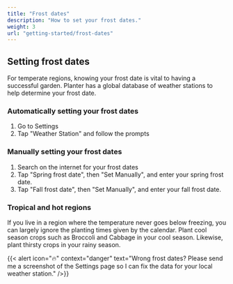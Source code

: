 ```yaml
---
title: "Frost dates"
description: "How to set your frost dates."
weight: 3
url: "getting-started/frost-dates"
---
```


## Setting frost dates
For temperate regions, knowing your frost date is vital to having a successful garden. Planter has a global database of weather stations to help determine your frost date.

### Automatically setting your frost dates
1. Go to Settings
2. Tap "Weather Station" and follow the prompts

### Manually setting your frost dates
1. Search on the internet for your frost dates
2. Tap "Spring frost date", then "Set Manually", and enter your spring frost date.
3. Tap "Fall frost date", then "Set Manually", and enter your fall frost date.

### Tropical and hot regions
If you live in a region where the temperature never goes below freezing, you can largely ignore the planting times given by the calendar. Plant cool season crops such as Broccoli and Cabbage in your cool season. Likewise, plant thirsty crops in your rainy season.

{{< alert icon="🔥️" context="danger" text="Wrong frost dates? Please send me a screenshot of the Settings page so I can fix the data for your local weather station." />}}
